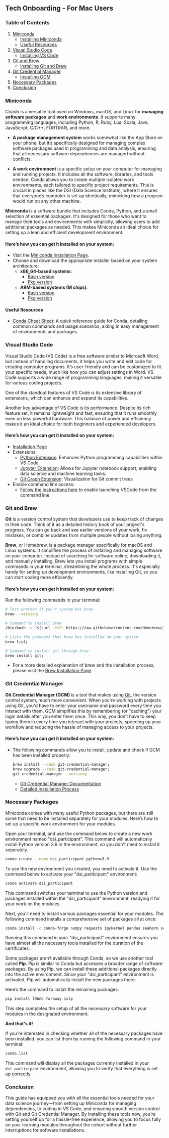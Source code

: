 ## Tech Onboarding - For Mac Users

### Table of Contents

1. [Miniconda](#miniconda)
    - [Installing Miniconda](#heres-how-you-can-get-it-installed-on-your-system)
    - [Useful Resources](#useful-resources)
2. [Visual Studio Code](#visual-studio-code)
    - [Installing VS Code](#heres-how-you-can-get-it-installed-on-your-system-1)
3. [Git and Brew](#git-and-brew-installation)
    - [Installing Git and Brew](#heres-how-you-can-get-it-installed-on-your-system-2)
4. [Git Credential Manager](#git-credential-manager)
    - [Installing GCM](#heres-how-you-can-get-it-installed-on-your-system-3)
5. [Necessary Packages](#necessary-packages)
6. [Conclusion](#conclusion)

### Miniconda

_Conda_ is a versatile tool used on Windows, macOS, and Linux for **managing software packages** and **work environments**. It supports many programming languages, including Python, R, Ruby, Lua, Scala, Java, JavaScript, C/C++, FORTRAN, and more.

- **A package management system** works somewhat like the App Store on your phone, but it’s specifically designed for managing complex software packages used in programming and data analysis, ensuring that all necessary software dependencies are managed without conflicts.

- **A work environment** is a specific setup on your computer for managing and running projects. It includes all the software, libraries, and tools needed. Conda allows you to create multiple isolated work environments, each tailored to specific project requirements. This is crucial in places like the DSI (Data Science Institute), where it ensures that everyone’s computer is set up identically, mimicking how a program would run on any other machine.

**Miniconda** is a software bundle that includes Conda, Python, and a small selection of essential packages. It's designed for those who want to manage their tools and environments with simplicity, allowing users to add additional packages as needed. This makes Miniconda an ideal choice for setting up a lean and efficient development environment.

#### Here’s how you can get it installed on your system:

- Visit the [Miniconda Installation Page](https://docs.conda.io/projects/miniconda/en/latest/index.html).
- Choose and download the appropriate installer based on your system architecture:
  - **x86_64-based systems**:
    - [Bash version](https://repo.anaconda.com/miniconda/Miniconda3-latest-MacOSX-x86_64.sh)
    - [Pkg version](https://repo.anaconda.com/miniconda/Miniconda3-latest-MacOSX-x86_64.pkg)
  - **ARM-based systems (M chips)**:
    - [Bash version](https://repo.anaconda.com/miniconda/Miniconda3-latest-MacOSX-arm64.sh)
    - [Pkg version](https://repo.anaconda.com/miniconda/Miniconda3-latest-MacOSX-arm64.pkg)

#### Useful Resources
- [Conda Cheat Sheet](https://conda.io/projects/conda/en/latest/user-guide/cheatsheet.html): A quick reference guide for Conda, detailing common commands and usage scenarios, aiding in easy management of environments and packages.

### Visual Studio Code

Visual Studio Code (VS Code) is a free software similar to Microsoft Word, but instead of handling documents, it helps you write and edit code for creating computer programs. It’s user-friendly and can be customized to fit your specific needs, much like how you can adjust settings in Word. VS Code supports a wide range of programming languages, making it versatile for various coding projects.

One of the standout features of VS Code is its extensive library of extensions, which can enhance and expand its capabilities. 

Another key advantage of VS Code is its performance. Despite its rich feature set, it remains lightweight and fast, ensuring that it runs smoothly even on less powerful hardware. This balance of power and efficiency makes it an ideal choice for both beginners and experienced developers.

#### Here’s how you can get it installed on your system:

- [Installation Page](https://code.visualstudio.com)
- Extensions:
  - [Python Extension](https://marketplace.visualstudio.com/items?itemName=ms-python.python): Enhances Python programming capabilities within VS Code.
  - [Jupyter Extension](https://marketplace.visualstudio.com/items?itemName=ms-toolsai.jupyter): Allows for Jupyter notebook support, enabling data science and machine learning tasks.
  - [Git Graph Extension](https://marketplace.visualstudio.com/items?itemName=mhutchie.git-graph): Visualization for Git commit trees
- Enable command line access:
  - [Follow the instructions here](https://code.visualstudio.com/docs/setup/mac#_launching-from-the-command-line) to enable launching VSCode from the command line

### Git and Brew
**Git** is a version control system that developers use to keep track of changes in their code. Think of it as a detailed history book of your project's progress. You can go back and see earlier versions of your work, fix mistakes, or combine updates from multiple people without losing anything.

**Brew**, or Homebrew, is a package manager specifically for macOS and Linux systems. It simplifies the process of installing and managing software on your computer. Instead of searching for software online, downloading it, and manually installing, Brew lets you install programs with simple commands in your terminal, streamlining the whole process. It's especially handy for setting up development environments, like installing Git, so you can start coding more efficiently.

#### Here’s how you can get it installed on your system:

Run the following commands in your terminal:
  ```bash
  # Test whether if you'r system has brew
  brew --version;
  
  # Command to install brew
  /bin/bash -c "$(curl -fsSL https://raw.githubusercontent.com/Homebrew/install/HEAD/install.sh)";
  
  # Lists the packages that brew has installed on your system
  brew list;

  # Command to install git through brew
  brew install git;
  ```
  - For a more detailed explanation of brew and the installation process, please visit the [Brew Installation Page](https://brew.sh).


### Git Credential Manager
**Git Credential Manager (GCM)** is a tool that makes using [Git](#git-and-brew-installation), the version control system, much more convenient. When you're working with projects using Git, you'd have to enter your username and password every time you interact with them. GCM simplifies this by remembering (or "caching") your login details after you enter them once. This way, you don’t have to keep typing them in every time you interact with your projects, speeding up your workflow and reducing the hassle of managing access to your projects.

#### Here’s how you can get it installed on your system:

- The following commands allow you to install, update and check if GCM has been installed properly:
  ```bash
  brew install --cask git-credential-manager;
  brew upgrade --cask git-credential-manager;
  git-credential-manager --version;
  ```
  - [Git Credential Manager Documentation](https://github.com/git-ecosystem/git-credential-manager/blob/main/README.md)
  - [Detailed Installation Process](https://github.com/git-ecosystem/git-credential-manager/blob/release/docs/install.md)

### Necessary Packages

Miniconda comes with many useful Python packages, but there are still some that need to be installed separately for your modules. Here’s how to set up a specific work environment for your modules.

Open your terminal, and use the command below to create a new work environment named "dsi_participant". This command will automatically install Python version 3.9 in the environment, so you don't need to install it separately.

```bash
conda create --name dsi_participant python=3.9
```

To use the new environment you created, you need to activate it. Use the command below to activate your "dsi_participant" environment:

```bash
conda activate dsi_participant
```

This command switches your terminal to use the Python version and packages installed within the "dsi_participant" environment, readying it for your work on the modules.


Next, you'll need to install various packages essential for your modules. The following command installs a comprehensive set of packages all at once:

```bash
conda install -c conda-forge numpy requests ipykernel pandas seaborn scikit-learn python-dotenv dask pyarrow">=11.0.0" sacred sqlalchemy psycopg2 shap fancyimpute missingno tensorflow matplotlib plotly nbformat scikit-image opencv transformers yfinance pygam pybind11
```

Running this command in your "dsi_participant" environment ensures you have almost all the necessary tools installed for the duration of the certificates.

Some packages aren’t available through Conda, so we use another tool called **Pip**. Pip is similar to Conda but accesses a broader range of software packages. By using Pip, we can install these additional packages directly into the active environment. Since your "dsi_participant" environment is activated, Pip will automatically install the new packages there.

Here’s the command to install the remaining packages:

```bash
pip install l0bnb faraway islp
```

This step completes the setup of all the necessary software for your modules in the designated environment.

**And that's it!**

If you're interested in checking whether all of the necessary packages have been installed, you can list them by running the following command in your terminal:

```bash
conda list
```

This command will display all the packages currently installed in your `dsi_participant` environment, allowing you to verify that everything is set up correctly.

### Conclusion
This guide has equipped you with all the essential tools needed for your data science journey—from setting up Miniconda for managing dependencies, to coding in VS Code, and ensuring smooth version control with Git and Git Credential Manager. By installing these tools now, you’re setting yourself up for a hassle-free experience, allowing you to focus fully on your learning modules throughout the cohort without further interruptions for software installations.
